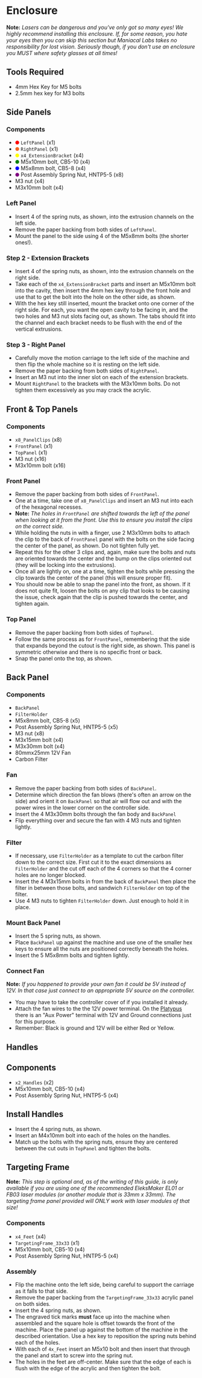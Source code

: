 <style>
.dot {
  height: 0.75em;
  width: 0.75em;
  border-radius: 50%;
  display: inline-block;
}

.red {background-color: red;}
.orange {background-color: #f36926;}
.yellow {background-color: yellow;}
.green {background-color: green;}
.blue {background-color: blue;}
.purple {background-color: purple;}
</style>

# Enclosure

**Note:** *Lasers can be dangerous and you've only got so many eyes! We highly recommend installing this enclosure. If, for some reason, you hate your eyes then you can skip this section but Maniacal Labs takes no responsibility for lost vision. Seriously though, if you don't use an enclosure you MUST where safety glasses at all times!*

## Tools Required

- 4mm Hex Key for M5 bolts
- 2.5mm hex key for M3 bolts

## Side Panels

### Components

- <span class="dot red"></span> `LeftPanel` (x1)
- <span class="dot orange"></span> `RightPanel` (x1)
- <span class="dot yellow"></span> `x4_ExtensionBracket` (x4)
- <span class="dot green"></span> M5x10mm bolt, CB5-10 (x4)
- <span class="dot blue"></span> M5x8mm bolt, CB5-8 (x4)
- <span class="dot purple"></span> Post Assembly Spring Nut, HNTP5-5 (x8)
- M3 nut (x4)
- M3x10mm bolt (x4)

### Left Panel

- Insert 4 of the spring nuts, as shown, into the extrusion channels on the left side.
- Remove the paper backing from both sides of `LeftPanel`.
- Mount the panel to the side using 4 of the M5x8mm bolts (the shorter ones!).

### Step 2 - Extension Brackets

- Insert 4 of the spring nuts, as shown, into the extrusion channels on the right side.
- Take each of the `x4_ExtensionBracket` parts and insert an M5x10mm bolt into the cavity, then insert the 4mm hex key through the front hole and use that to get the bolt into the hole on the other side, as shown.
- With the hex key still inserted, mount the bracket onto one corner of the right side. For each, you want the open cavity to be facing in, and the two holes and M3 nut slots facing out, as shown. The tabs should fit into the channel and each bracket needs to be flush with the end of the vertical extrusions.

### Step 3 - Right Panel

- Carefully move the motion carriage to the left side of the machine and then flip the whole machine so it is resting on the left side.
- Remove the paper backing from both sides of `RightPanel`.
- Insert an M3 nut into the inner slot on each of the extension brackets.
- Mount `RightPanel` to the brackets with the M3x10mm bolts. Do not tighten them excessively as you may crack the acrylic.

## Front & Top Panels

### Components

- `x8_PanelClips` (x8)
- `FrontPanel` (x1)
- `TopPanel` (x1)
- M3 nut (x16)
- M3x10mm bolt (x16)

### Front Panel

- Remove the paper backing from both sides of `FrontPanel`.
- One at a time, take one of `x8_PanelClips` and insert an M3 nut into each of the hexagonal recesses.
- **Note:** *The holes in `FrontPanel` are shifted towards the left of the panel when looking at it from the front. Use this to ensure you install the clips on the correct side.*
- While holding the nuts in with a finger, use 2 M3x10mm bolts to attach the clip to the back of `FrontPanel` panel with the bolts on the side facing the center of the panel, as shown. Do not tighten fully yet.
- Repeat this for the other 3 clips and, again, make sure the bolts and nuts are oriented towards the center and the bump on the clips oriented out (they will be locking into the extrusions).
- Once all are lightly on, one at a time, tighten the bolts while pressing the clip towards the center of the panel (this will ensure proper fit).
- You should now be able to snap the panel into the front, as shown. If it does not quite fit, loosen the bolts on any clip that looks to be causing the issue, check again that the clip is pushed towards the center, and tighten again.

### Top Panel

- Remove the paper backing from both sides of `TopPanel`.
- Follow the same process as for `FrontPanel`, remembering that the side that expands beyond the cutout is the right side, as shown. This panel is symmetric otherwise and there is no specific front or back.
- Snap the panel onto the top, as shown.

## Back Panel

### Components

- `BackPanel`
- `FilterHolder`
- M5x8mm bolt, CB5-8 (x5)
- Post Assembly Spring Nut, HNTP5-5 (x5)
- M3 nut (x8)
- M3x15mm bolt (x4)
- M3x30mm bolt (x4)
- 80mmx25mm 12V Fan
- Carbon Filter

### Fan

- Remove the paper backing from both sides of `BackPanel`.
- Determine which direction the fan blows (there's often an arrow on the side) and orient it on `BackPanel` so that air will flow out and with the power wires in the lower corner on the controller side.
- Insert the 4 M3x30mm bolts through the fan body and `BackPanel`
- Flip everything over and secure the fan with 4 M3 nuts and tighten lightly.

### Filter

- If necessary, use `FilterHolder` as a template to cut the carbon filter down to the correct size. First cut it to the exact dimensions as `FilterHolder` and the cut off each of the 4 corners so that the 4 corner holes are no longer blocked.
- Insert the 4 M3x15mm bolts in from the back of `BackPanel` then place the filter in between those bolts, and sandwich `FilterHolder` on top of the filter.
- Use 4 M3 nuts to tighten `FilterHolder` down. Just enough to hold it in place.

### Mount Back Panel

- Insert the 5 spring nuts, as shown.
- Place `BackPanel` up against the machine and use one of the smaller hex keys to ensure all the nuts are positioned correctly beneath the holes.
- Insert the 5 M5x8mm bolts and tighten lightly.

### Connect Fan

**Note:** *If you happened to provide your own fan it could be 5V instead of 12V. In that case just connect to an appropriate 5V source on the controller.*

- You may have to take the controller cover of if you installed it already.
- Attach the fan wires to the the 12V power terminal. On the [Platypus](https://maniacallabs.com/platypus) there is an "Aux Power" terminal with 12V and Ground connections just for this purpose.
- Remember: Black is ground and 12V will be either Red or Yellow.

## Handles

## Components

- `x2_Handles` (x2)
- M5x10mm bolt, CB5-10 (x4)
- Post Assembly Spring Nut, HNTP5-5 (x4)

## Install Handles

- Insert the 4 spring nuts, as shown.
- Insert an M4x10mm bolt into each of the holes on the handles.
- Match up the bolts with the spring nuts, ensure they are centered between the cut outs in `TopPanel` and tighten the bolts.

## Targeting Frame

**Note:** *This step is optional and, as of the writing of this guide, is only available if you are using one of the recommended EleksMaker EL01 or FB03 laser modules (or another module that is 33mm x 33mm). The targeting frame panel provided will ONLY work with laser modules of that size!*

### Components

- `x4_Feet` (x4)
- `TargetingFrame_33x33` (x1)
- M5x10mm bolt, CB5-10 (x4)
- Post Assembly Spring Nut, HNTP5-5 (x4)

### Assembly

- Flip the machine onto the left side, being careful to support the carriage as it falls to that side.
- Remove the paper backing from the `TargetingFrame_33x33` acrylic panel on both sides.
- Insert the 4 spring nuts, as shown.
- The engraved tick marks **must** face up into the machine when assembled and the square hole is offset towards the front of the machine. Place the panel up against the bottom of the machine in the described orientation. Use a hex key to reposition the spring nuts behind each of the holes.
- With each of `4x_Feet` insert an M5x10 bolt and then insert that through the panel and start to screw into the spring nut.
- The holes in the feet are off-center. Make sure that the edge of each is flush with the edge of the acrylic and then tighten the bolt.
